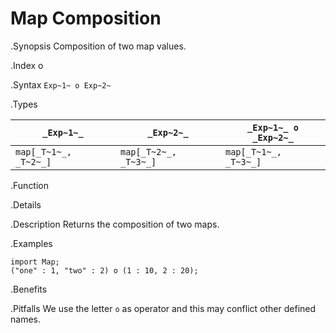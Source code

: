 # Map Composition

.Synopsis
Composition of two map values.

.Index
o

.Syntax
`Exp~1~ o Exp~2~`

.Types

|`_Exp~1~_`            | `_Exp~2~_`           | `_Exp~1~_ o _Exp~2~_`  |
| --- | --- | --- |
| `map[_T~1~_, _T~2~_]` | `map[_T~2~_, _T~3~_]` | `map[_T~1~_, _T~3~_]`  |


.Function

.Details

.Description
Returns the composition of two maps.

.Examples
```rascal-shell
import Map;
("one" : 1, "two" : 2) o (1 : 10, 2 : 20);
```

.Benefits

.Pitfalls
We use the letter `o` as operator and this may conflict other defined names.
